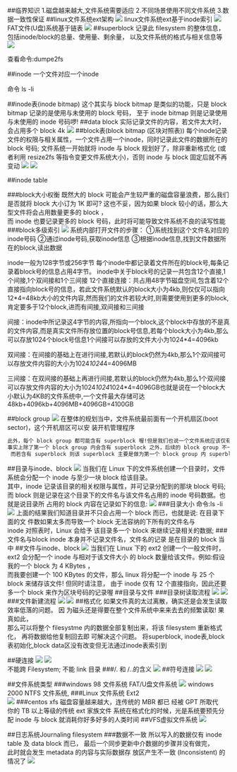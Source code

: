 ##临界知识
1.磁盘越来越大,文件系统需要适应
2.不同场景使用不同文件系统
3.数据一致性保证
##linux文件系统ext架构
![](.z_操作系统_linux文件系统ext_superblock_inode_block_文件_目录_bitmap_images/d10c0e31.png)
linux文件系统ext基于inode索引
![](.z_操作系统_文件系统VFS_linux文件系统ext_images/877c9f23.png)
FAT文件(U盘)系统基于链表
![](.z_操作系统_文件系统VFS_linux文件系统ext_images/0960c42c.png)
##superblock
记录此 filesystem 的整体信息，包括inode/block的总量、使用量、剩余量， 以及文件系统的格式与相关信息等
![](.z_操作系统_文件系统VFS_linux文件系统ext_images/09fbc8f8.png)  

查看命令:dumpe2fs

##inode
一个文件对应一个inode

命令 ls -li

##inode表(inode bitmap)
这个其实与 block bitmap 是类似的功能，只是 block bitmap 记录的是使用与未使用的 block
号码， 至于 inode bitmap 则是记录使用与未使用的 inode 号码啰!
##data block
实际记录文件的内容，若文件太大时，会占用多个 block 
4k
![](.z_操作系统_文件系统VFS_linux文件系统ext_images/b67f2664.png)
##block表(block bitmap (区块对照表))
每个inode记录文件的权限与相关属性，一个文件占用一个inode，同时记录此文件的数据所在的 block 号码;
文件系统一开始就将 inode 与 block 规划好了，除非重新格式化 (或者利用 resize2fs 等指令变更文件系统大小)，否则 inode 与 block 固定后就不再变动
![](.z_操作系统_文件系统VFS_linux文件系统ext_images/48c049f8.png)
![](.z_操作系统_文件系统VFS_linux文件系统ext_images/2191775e.png)

##inode table

###block大小权衡
既然大的 block 可能会产生较严重的磁盘容量浪费，那么我们是否就将 block 大小订为 1K 即可? 这也不妥，因为如果 block 较小的话，那么大型文件将会占用数量更多的 block ，  
 而 inode 也要记录更多的 block 号码，此时将可能导致文件系统不良的读写性能
###block多级索引
![](.z_操作系统_linux文件系统ext_superblock_inode_block_文件_目录_bitmap_images/4d4605af.png)
系统内部打开文件的步骤：
①系统找到这个文件名对应的inode号码
②通过inode号码,获取inode信息
③根据inode信息,找到文件数据所在的block,读出数据

inode一般为128字节或256字节
每个inode中都记录着文件所在的block号,每条记录着block号的信息占用4字节。
inode中关于block号的记录一共包含12个直接,1个间接,1个双间接和1个三间接
12个直接连接：共占用48字节磁盘空间,包含着12个直接指向block号的信息，若此文件系统默认的block大小为4kb,则仅仅可以指向12*4=48kb大小的文件内容,然而我们的文件若较大时,则需要使用到更多的block,肯定要多于12个block,进而有间接,双间接和三间接

间接：inode中所记录这4字节的内容,所指向一个block,这个block中存放的不是真的文件内容,而是真实文件所存放位置的block号信息,若每个block大小为4kb,那么可以存放1024个block号信息1个间接可以存放的文件大小为1024*4=4096kb

双间接：在间接的基础上在进行间接,若默认的block仍然为4kb,那么1个双间接可以存放文件内容的大小为1024*1024*4=4096MB

三间接：在双间接的基础上再进行间接,若默认的block仍然为4kb,那么1个双间接可以存放文件内容的大小为1024*1024*1024*4=4096GB也就是说在一个block大小默认为4KB的文件系统中,一个文件最大存储可达48kb+4096kb+4096MB+4096GB=4100GB

##block group
![](.z_操作系统_文件系统VFS_linux文件系统ext_images/9c2fad03.png)
在整体的规划当中，文件系统最前面有一个开机扇区(boot sector)，这个开机扇区可以安 装开机管理程序
```asp
此外，每个 block group 都可能含有 superblock 喔!但是我们也说一个文件系统应该仅有一 个 superblock 而已，那是怎么回事啊? 
事实上除了第一个 block group 内会含有 superblock 之外，后续的 block group 不一定含有 superblock ，
 而若含有 superblock 则该 superblock 主要是做为第一个 block group 内 superblock 的备份咯，这样可以进行 superblock 的救援 呢!
```
##目录与inode、block
![](.z_操作系统_linux文件系统ext_images/36b0fc05.png)
当我们在 Linux 下的文件系统创建一个目录时，文件系统会分配一个 inode 与至少一块 block 给该目录。  
其中，inode 记录该目录的相关权限与属性，并可记录分配到的那块 block 号码;   
而 block 则是记录在这个目录下的文件名与该文件名占用的 inode 号码数据。也就是说目录所 占用的 block 内容在记录如下的信息:
![](.z_操作系统_linux文件系统ext_images/5a2c285b.png)
###目录大小
命令:ls -li
![](.z_操作系统_linux文件系统ext_images/71505d25.png)
上面的结果我们知道目录并不只会占用一个 block 而已，也就是说: 在目录下面的文 件数如果太多而导致一个 block 无法容纳的下所有的文件名与   
inode 对照表时，Linux 会给予 该目录多一个 block 来继续记录相关的数据;
###文件名与block
 inode 本身并不记录文件名，文件名的记录 是在目录的 block 当中
##文件与inode、block
![](.z_操作系统_linux文件系统ext_images/210e67bf.png)
当我们在 Linux 下的 ext2 创建一个一般文件时， ext2 会分配一个 inode 与相对于该文件大小 的 block 数量给该文件。例如:假设我的一个 block 为 4 KBytes ，  
而我要创建一个 100 KBytes 的文件，那么 linux 将分配一个 inode 与 25 个 block 来储存该文件! 但同时请注意， 由于 inode 仅有 12 个直接指向，因此还要多一个 block 来作为区块号码的记录喔
##目录与文件
###目录树读取流程
![](.z_操作系统_linux文件系统ext_images/8fdae347.png)
![](.z_操作系统_linux文件系统ext_images/ecd94fd0.png)
###文件新建流程
![](.z_操作系统_linux文件系统ext_superblock_inode_block_文件_目录_bitmap_VFS虚拟文件系统_images/148ccb51.png)
![](.z_操作系统_linux文件系统ext_superblock_inode_block_文件_目录_bitmap_VFS虚拟文件系统_images/bf580f45.png)
##格式化
如果文件真的太过离散，确实还是会发生读取效率低落的问题。 因 为磁头还是得要在整个文件系统中来来去去的频繁读取! 果真如此，  
那么可以将整个 filesystme 内的数据全部复制出来，将该 filesystem 重新格式化， 再将数据给他复制回去即 可解决这个问题。
将superblock, inode表,block表初始化,block data区没有改变但无法通过inode表索引到

##硬连接
![](.z_操作系统_linux文件系统ext_superblock_inode_block_文件_目录_bitmap_VFS虚拟文件系统_硬连接_软连接_images/448dc034.png)
![](.z_操作系统_linux文件系统ext_superblock_inode_block_文件_目录_bitmap_VFS虚拟文件系统_硬连接_软连接_images/f30fb683.png)  
不能跨 Filesystem; 不能 link 目录
###/. 和 /..的含义
![](.z_操作系统_linux文件系统ext_superblock_inode_block_文件_目录_bitmap_VFS虚拟文件系统_硬连接_软连接_images/ce25999f.png) 
##符号连接
![](.z_操作系统_linux文件系统ext_superblock_inode_block_文件_目录_bitmap_VFS虚拟文件系统_硬连接_软连接_images/86343cd4.png)
![](.z_操作系统_linux文件系统ext_superblock_inode_block_文件_目录_bitmap_VFS虚拟文件系统_硬连接_软连接_images/605988fd.png)

##文件系统类型
###windows 98 文件系统 FAT/U盘文件系统
![](.z_磁盘_1_磁盘分区_磁盘格式化_文件系统_images/7347d93e.png)
windows 2000 NTFS 文件系统,
###Linux 文件系统 Ext2   
![](.z_磁盘_1_磁盘分区_磁盘格式化_文件系统_images/1f535367.png)
###centos xfs
磁盘容量越来越大，连传统的 MBR 都已 经被 GPT 所取代  
你的 TB 以上等级的传统 ext 家族文件 系统在格式化的时候，光是系统要预先分配 inode 与 block 就消耗你好多好多的人类时间
##VFS虚拟文件系统
![](.z_操作系统_linux文件系统ext_superblock_inode_block_文件_目录_bitmap_VFS虚拟文件系统_images/bcc5270a.png)

##日志系统Journaling filesystem
###数据不一致
所以写入的数据仅有 inode table 及 data block 而已， 最后一个同步更新中介数据的步骤并没有做完，  
此时就会发生 metadata 的内容与实际数据存 放区产生不一致 (Inconsistent) 的情况了
![](.z_操作系统_linux文件系统ext_superblock_inode_block_文件_目录_bitmap_VFS虚拟文件系统_images/98d7702c.png)

